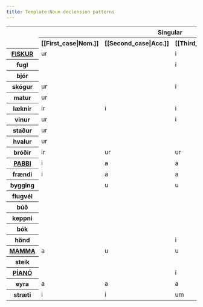 ```yaml
---
title: Template:Noun declension patterns
---
```


<table class="wikitable small">
  <tbody>
  <tr>
    <th rowspan="2"></th>
    <th colspan="4">Singular</th>
    <th rowspan="2"></th>
    <th colspan="4">Plural</th>
    <th rowspan="2"></th>
  </tr>
  <tr>
    <th>[[First_case|Nom.]]</th>
    <th>[[Second_case|Acc.]]</th>
    <th>[[Third_case|Dat.]]</th>
    <th>[[Fourth_case|Gen.]]</th>
    <th>[[First_case|Nom.]]</th>
    <th>[[Second_case|Acc.]]</th>
    <th>[[Third_case|Dat.]]</th>
    <th>[[Fourth_case|Gen.]]</th>
  </tr>
  <tr>
    <th><u>FISKUR</u></th>
    <td>ur</td>
    <td></td>
    <td>i</td>
    <td>s</td>
    <td rowspan="23"></td>
    <td>ar</td>
    <td>a</td>
    <td>um</td>
    <td>a</td>
    <td rowspan="12">{{kk}}</td>
  </tr>
  <tr>
    <th>fugl</th>
    <td></td>
    <td></td>
    <td>i</td>
    <td>s</td>
    <td>ar</td>
    <td>a</td>
    <td>um</td>
    <td>a</td>
  </tr>
  <tr>
    <th>bjór</th>
    <td></td>
    <td></td>
    <td></td>
    <td>s</td>
    <td>ar</td>
    <td>a</td>
    <td>um</td>
    <td>a</td>
  </tr>
  <tr>
    <th>skógur</th>
    <td>ur</td>
    <td></td>
    <td>i</td>
    <td>ar</td>
    <td>ar</td>
    <td>a</td>
    <td>um</td>
    <td>a</td>
  </tr>
  <tr>
    <th>matur</th>
    <td>ur</td>
    <td></td>
    <td></td>
    <td>ar</td>
    <td>ar</td>
    <td>a</td>
    <td>um</td>
    <td>a</td>
  </tr>
  <tr>
    <th>læknir</th>
    <td>ir</td>
    <td>i</td>
    <td>i</td>
    <td>is</td>
    <td>ar</td>
    <td>a</td>
    <td>um</td>
    <td>a</td>
  </tr>
  <tr>
    <th>vinur</th>
    <td>ur</td>
    <td></td>
    <td>i</td>
    <td>ar</td>
    <td>ir</td>
    <td>i</td>
    <td>um</td>
    <td>a</td>
  </tr>
  <tr>
    <th>staður</th>
    <td>ur</td>
    <td></td>
    <td></td>
    <td>ar</td>
    <td>ir</td>
    <td>i</td>
    <td>um</td>
    <td>a</td>
  </tr>
  <tr>
    <th>hvalur</th>
    <td>ur</td>
    <td></td>
    <td></td>
    <td>s</td>
    <td>ir</td>
    <td>i</td>
    <td>um</td>
    <td>a</td>
  </tr>
  <tr>
    <th>bróðir</th>
    <td>ir</td>
    <td>ur</td>
    <td>ur</td>
    <td>ur</td>
    <td>ur</td>
    <td>ur</td>
    <td>rum</td>
    <td>ra</td>
  </tr>
  <tr>
    <th><u>PABBI</u></th>
    <td>i</td>
    <td>a</td>
    <td>a</td>
    <td>a</td>
    <td>ar</td>
    <td>a</td>
    <td>um</td>
    <td>a</td>
  </tr>
  <tr>
    <th>frændi</th>
    <td>i</td>
    <td>a</td>
    <td>a</td>
    <td>a</td>
    <td>ur</td>
    <td>ur</td>
    <td>um</td>
    <td>a</td>
  </tr>
  <tr>
    <th>bygging</th>
    <td></td>
    <td>u</td>
    <td>u</td>
    <td>ar</td>
    <td>ar</td>
    <td>ar</td>
    <td>um</td>
    <td>a</td>
    <td rowspan="8">{{kvk}}</td>
  </tr>
  <tr>
    <th>flugvél</th>
    <td></td>
    <td></td>
    <td></td>
    <td>ar</td>
    <td>ar</td>
    <td>ar</td>
    <td>um</td>
    <td>a</td>
  </tr>
  <tr>
    <th>búð</th>
    <td></td>
    <td></td>
    <td></td>
    <td>ar</td>
    <td>ir</td>
    <td>ir</td>
    <td>um</td>
    <td>a</td>
  </tr>
  <tr>
    <th>keppni</th>
    <td></td>
    <td></td>
    <td></td>
    <td></td>
    <td>ir</td>
    <td>ir</td>
    <td>um</td>
    <td>a</td>
  </tr>
  <tr>
    <th>bók</th>
    <td></td>
    <td></td>
    <td></td>
    <td>ar</td>
    <td>ur</td>
    <td>ur</td>
    <td>um</td>
    <td>a</td>
  </tr>
  <tr>
    <th>hönd</th>
    <td></td>
    <td></td>
    <td>i</td>
    <td>ar</td>
    <td>ur</td>
    <td>ur</td>
    <td>um</td>
    <td>a</td>
  </tr>
  <tr>
    <th><u>MAMMA</u></th>
    <td>a</td>
    <td>u</td>
    <td>u</td>
    <td>u</td>
    <td>ur</td>
    <td>ur</td>
    <td>um</td>
    <td>a</td>
  </tr>
  <tr>
    <th>steik</th>
    <td></td>
    <td></td>
    <td></td>
    <td>ur</td>
    <td>ur</td>
    <td>ur</td>
    <td>um</td>
    <td>a</td>
  </tr>
  <tr>
    <th><u>PÍANÓ</u></th>
    <td></td>
    <td></td>
    <td>i</td>
    <td>s</td>
    <td></td>
    <td></td>
    <td>um</td>
    <td>a</td>
    <td rowspan="3">{{hk}}</td>
  </tr>
  <tr>
    <th>eyra</th>
    <td>a</td>
    <td>a</td>
    <td>a</td>
    <td>a</td>
    <td>u</td>
    <td>u</td>
    <td>um</td>
    <td>a</td>
  </tr>
  <tr>
    <th>stræti</th>
    <td>i</td>
    <td>i</td>
    <td>um</td>
    <td>a</td>
    <td>i</td>
    <td>i</td>
    <td>um</td>
    <td>a</td>
  </tr>
  </tbody>
</table>
